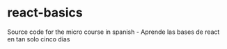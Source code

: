 # react-basics
Source code for the micro course in spanish - Aprende las bases de react en tan solo cinco dias
